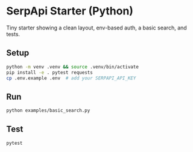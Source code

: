 # SerpApi Starter (Python)

Tiny starter showing a clean layout, env-based auth, a basic search, and tests.

## Setup
```bash
python -m venv .venv && source .venv/bin/activate
pip install -e . pytest requests
cp .env.example .env  # add your SERPAPI_API_KEY
```

## Run
```bash
python examples/basic_search.py
```

## Test
```bash
pytest
```
